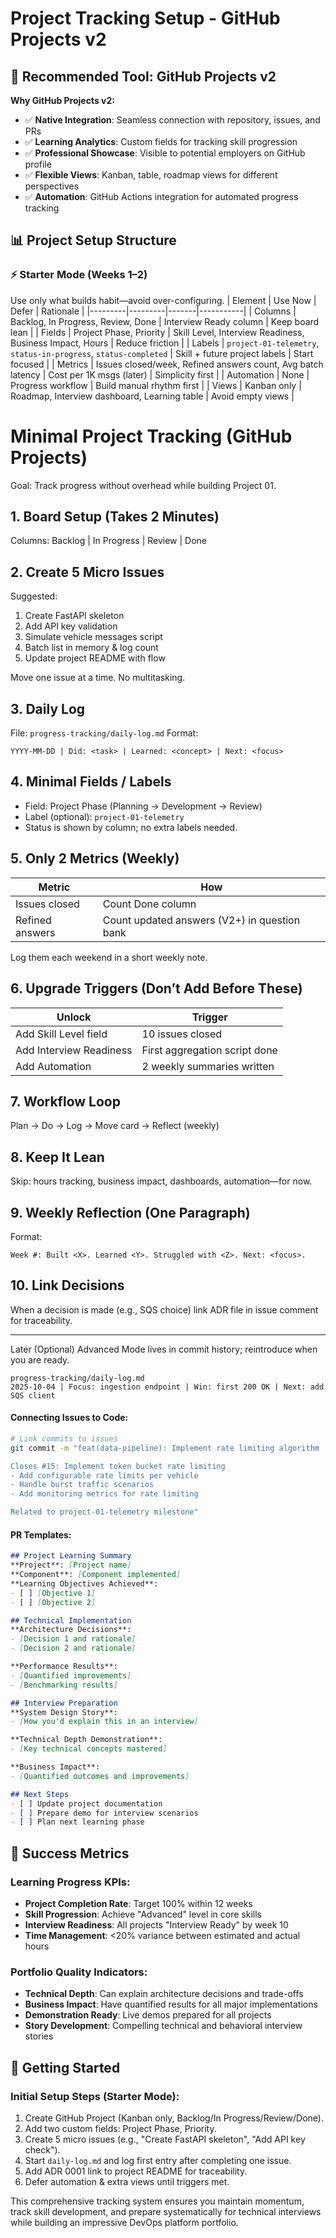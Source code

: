 # Project Tracking Setup - GitHub Projects v2

## 🎯 Recommended Tool: GitHub Projects v2

**Why GitHub Projects v2:**
- ✅ **Native Integration**: Seamless connection with repository, issues, and PRs
- ✅ **Learning Analytics**: Custom fields for tracking skill progression
- ✅ **Professional Showcase**: Visible to potential employers on GitHub profile
- ✅ **Flexible Views**: Kanban, table, roadmap views for different perspectives
- ✅ **Automation**: GitHub Actions integration for automated progress tracking

## 📊 Project Setup Structure

### ⚡ Starter Mode (Weeks 1–2)
Use only what builds habit—avoid over-configuring.
| Element | Use Now | Defer | Rationale |
|---------|---------|-------|-----------|
| Columns | Backlog, In Progress, Review, Done | Interview Ready column | Keep board lean |
| Fields | Project Phase, Priority | Skill Level, Interview Readiness, Business Impact, Hours | Reduce friction |
| Labels | `project-01-telemetry`, `status-in-progress`, `status-completed` | Skill + future project labels | Start focused |
| Metrics | Issues closed/week, Refined answers count, Avg batch latency | Cost per 1K msgs (later) | Simplicity first |
| Automation | None | Progress workflow | Build manual rhythm first |
| Views | Kanban only | Roadmap, Interview dashboard, Learning table | Avoid empty views |

# Minimal Project Tracking (GitHub Projects)

Goal: Track progress without overhead while building Project 01.

## 1. Board Setup (Takes 2 Minutes)
Columns: Backlog | In Progress | Review | Done

## 2. Create 5 Micro Issues
Suggested:
1. Create FastAPI skeleton
2. Add API key validation
3. Simulate vehicle messages script
4. Batch list in memory & log count
5. Update project README with flow

Move one issue at a time. No multitasking.

## 3. Daily Log
File: `progress-tracking/daily-log.md`
Format:
```
YYYY-MM-DD | Did: <task> | Learned: <concept> | Next: <focus>
```

## 4. Minimal Fields / Labels
- Field: Project Phase (Planning → Development → Review)
- Label (optional): `project-01-telemetry`
- Status is shown by column; no extra labels needed.

## 5. Only 2 Metrics (Weekly)
| Metric | How |
|--------|-----|
| Issues closed | Count Done column |
| Refined answers | Count updated answers (V2+) in question bank |

Log them each weekend in a short weekly note.

## 6. Upgrade Triggers (Don’t Add Before These)
| Unlock | Trigger |
|--------|---------|
| Add Skill Level field | 10 issues closed |
| Add Interview Readiness | First aggregation script done |
| Add Automation | 2 weekly summaries written |

## 7. Workflow Loop
Plan → Do → Log → Move card → Reflect (weekly)

## 8. Keep It Lean
Skip: hours tracking, business impact, dashboards, automation—for now.

## 9. Weekly Reflection (One Paragraph)
Format:
```
Week #: Built <X>. Learned <Y>. Struggled with <Z>. Next: <focus>.
```

## 10. Link Decisions
When a decision is made (e.g., SQS choice) link ADR file in issue comment for traceability.

---
Later (Optional) Advanced Mode lives in commit history; reintroduce when you are ready.
```
progress-tracking/daily-log.md
2025-10-04 | Focus: ingestion endpoint | Win: first 200 OK | Next: add SQS client
```

#### Connecting Issues to Code:
```bash
# Link commits to issues
git commit -m "feat(data-pipeline): Implement rate limiting algorithm

Closes #15: Implement token bucket rate limiting
- Add configurable rate limits per vehicle
- Handle burst traffic scenarios  
- Add monitoring metrics for rate limiting

Related to project-01-telemetry milestone"
```

#### PR Templates:
```markdown
## Project Learning Summary
**Project**: [Project name]
**Component**: [Component implemented]
**Learning Objectives Achieved**: 
- [ ] [Objective 1]
- [ ] [Objective 2]

## Technical Implementation
**Architecture Decisions**:
- [Decision 1 and rationale]
- [Decision 2 and rationale]

**Performance Results**:
- [Quantified improvements]
- [Benchmarking results]

## Interview Preparation
**System Design Story**:
- [How you'd explain this in an interview]

**Technical Depth Demonstration**:
- [Key technical concepts mastered]

**Business Impact**:
- [Quantified outcomes and improvements]

## Next Steps
- [ ] Update project documentation
- [ ] Prepare demo for interview scenarios
- [ ] Plan next learning phase
```

## 🎯 Success Metrics

### Learning Progress KPIs:
- **Project Completion Rate**: Target 100% within 12 weeks
- **Skill Progression**: Achieve "Advanced" level in core skills
- **Interview Readiness**: All projects "Interview Ready" by week 10
- **Time Management**: <20% variance between estimated and actual hours

### Portfolio Quality Indicators:
- **Technical Depth**: Can explain architecture decisions and trade-offs
- **Business Impact**: Have quantified results for all major implementations
- **Demonstration Ready**: Live demos prepared for all projects
- **Story Development**: Compelling technical and behavioral interview stories

## 🚀 Getting Started

### Initial Setup Steps (Starter Mode):
1. Create GitHub Project (Kanban only, Backlog/In Progress/Review/Done).
2. Add two custom fields: Project Phase, Priority.
3. Create 5 micro issues (e.g., "Create FastAPI skeleton", "Add API key check").
4. Start `daily-log.md` and log first entry after completing one issue.
5. Add ADR 0001 link to project README for traceability.
6. Defer automation & extra views until triggers met.

This comprehensive tracking system ensures you maintain momentum, track skill development, and prepare systematically for technical interviews while building an impressive DevOps platform portfolio.